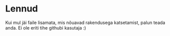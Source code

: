 # Lennud
Kui mul jäi faile lisamata, mis nõuavad rakendusega katsetamist, palun teada anda. Ei ole eriti tihe githubi kasutaja :)
